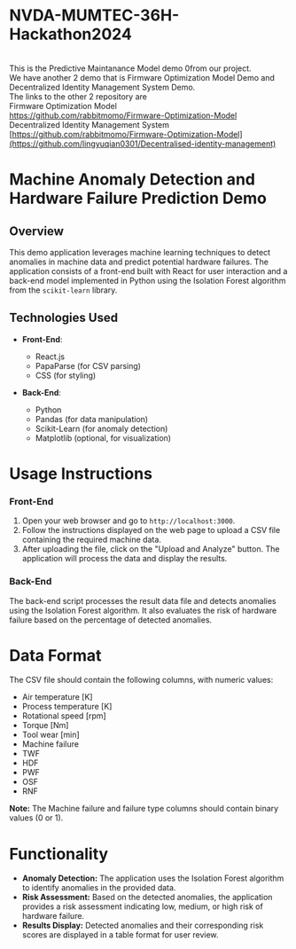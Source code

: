 # NVDA-MUMTEC-36H-Hackathon2024
<br />This is the Predictive Maintanance Model demo 0from our project.
<br />We have another 2 demo that is Firmware Optimization Model Demo and Decentralized Identity Management System Demo.
<br />The links to the other 2 repository are
<br />Firmware Optimization Model
<br />https://github.com/rabbitmomo/Firmware-Optimization-Model
<br />Decentralized Identity Management System 
<br />[https://github.com/rabbitmomo/Firmware-Optimization-Model](https://github.com/lingyuqian0301/Decentralised-identity-management)

# Machine Anomaly Detection and Hardware Failure Prediction Demo

## Overview

This demo application leverages machine learning techniques to detect anomalies in machine data and predict potential hardware failures. The application consists of a front-end built with React for user interaction and a back-end model implemented in Python using the Isolation Forest algorithm from the `scikit-learn` library.

## Technologies Used

- **Front-End**: 
  - React.js
  - PapaParse (for CSV parsing)
  - CSS (for styling)

- **Back-End**: 
  - Python
  - Pandas (for data manipulation)
  - Scikit-Learn (for anomaly detection)
  - Matplotlib (optional, for visualization)

# Usage Instructions

### Front-End

1. Open your web browser and go to `http://localhost:3000`.
2. Follow the instructions displayed on the web page to upload a CSV file containing the required machine data.
3. After uploading the file, click on the "Upload and Analyze" button. The application will process the data and display the results.

### Back-End

The back-end script processes the result data file and detects anomalies using the Isolation Forest algorithm. It also evaluates the risk of hardware failure based on the percentage of detected anomalies.

# Data Format

The CSV file should contain the following columns, with numeric values:

- Air temperature [K]
- Process temperature [K]
- Rotational speed [rpm]
- Torque [Nm]
- Tool wear [min]
- Machine failure
- TWF
- HDF
- PWF
- OSF
- RNF

**Note:** The Machine failure and failure type columns should contain binary values (0 or 1).

# Functionality

- **Anomaly Detection:** The application uses the Isolation Forest algorithm to identify anomalies in the provided data.
- **Risk Assessment:** Based on the detected anomalies, the application provides a risk assessment indicating low, medium, or high risk of hardware failure.
- **Results Display:** Detected anomalies and their corresponding risk scores are displayed in a table format for user review.

